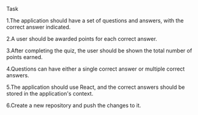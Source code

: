 Task


1.The application should have a set of questions and answers, with the correct answer indicated.

2.A user should be awarded points for each correct answer.

3.After completing the quiz, the user should be shown the total number of points earned.

4.Questions can have either a single correct answer or multiple correct answers.

5.The application should use React, and the correct answers should be stored in the application's context.

6.Create a new repository and push the changes to it.

